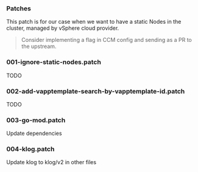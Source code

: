 ### Patches

This patch is for our case when we want to have a static Nodes in the cluster, managed by vSphere cloud provider.

> Consider implementing a flag in CCM config and sending as a PR to the upstream.

### 001-ignore-static-nodes.patch

TODO

### 002-add-vapptemplate-search-by-vapptemplate-id.patch

TODO

### 003-go-mod.patch

Update dependencies

### 004-klog.patch

Update klog to klog/v2 in other files
